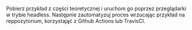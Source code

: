 Pobierz przykład z części teoretycznej i uruchom go poprzez przeglądarki w trybie headless. Następnie zautomatyzuj proces wrzucając przykład na reppozytorium, korzystająć z Github Actions lub TravisCI.
